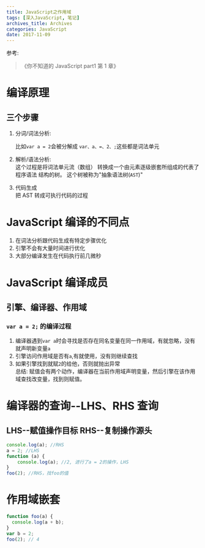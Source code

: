 ```yaml
---
title: JavaScript之作用域
tags: [深入JavaScript, 笔记]
archives_title: Archives
categories: JavaScript
date: 2017-11-09
---
```


参考:

> 《你不知道的 JavaScript part1 第 1 章》

# 编译原理

## 三个步骤

1. 分词/词法分析:

   比如`var a = 2`会被分解成
   `var、a、=、2、;`这些都是词法单元

2. 解析/语法分析:  
   这个过程是将词法单元流（数组） 转换成一个由元素逐级嵌套所组成的代表了程序语法
   结构的树。 这个树被称为"抽象语法树(`AST`)"
3. 代码生成  
   把 AST 转成可执行代码的过程

# JavaScript 编译的不同点

1. 在词法分析跟代码生成有特定步骤优化
2. 引擎不会有大量时间进行优化
3. 大部分编译发生在代码执行前几微秒

# JavaScript 编译成员

## 引擎、编译器、作用域

### `var a = 2;` 的编译过程

1. 编译器遇到`var a`时会寻找是否存在同名变量在同一作用域，有就忽略，没有就声明新变量`a`
2. 引擎访问作用域是否有`a`,有就使用，没有则继续查找
3. 如果引擎找到就赋`2`的给他，否则就抛出异常  
   总结: 赋值会有两个动作，编译器在当前作用域声明变量，然后引擎在该作用域查找改变量，找到则赋值。

# 编译器的查询--LHS、RHS 查询

## LHS--赋值操作目标 RHS--复制操作源头

```javascript
console.log(a); //RHS
a = 2; //LHS
function (a) {
    console.log(a); //2, 进行了a = 2的操作，LHS
}
foo(2); //RHS，找foo的值
```

# 作用域嵌套

```javascript
function foo(a) {
  console.log(a + b);
}
var b = 2;
foo(2); // 4
```
